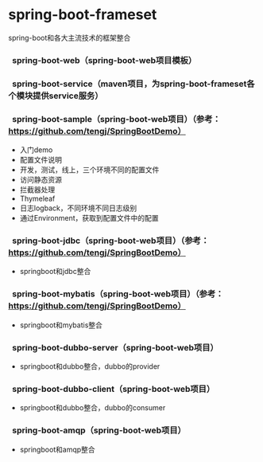 # spring-boot-frameset
spring-boot和各大主流技术的框架整合
###   spring-boot-web（spring-boot-web项目模板）

###   spring-boot-service（maven项目，为spring-boot-frameset各个模块提供service服务）

###   spring-boot-sample（spring-boot-web项目）（参考：https://github.com/tengj/SpringBootDemo）
 - 入门demo
 - 配置文件说明
 - 开发，测试，线上，三个环境不同的配置文件
 - 访问静态资源
 - 拦截器处理
 - Thymeleaf
 - 日志logback，不同环境不同日志级别
 - 通过Environment，获取到配置文件中的配置

###   spring-boot-jdbc（spring-boot-web项目）（参考：https://github.com/tengj/SpringBootDemo）
 - springboot和jdbc整合

###   spring-boot-mybatis（spring-boot-web项目）（参考：https://github.com/tengj/SpringBootDemo）
 - springboot和mybatis整合

###   spring-boot-dubbo-server（spring-boot-web项目）
 - springboot和dubbo整合，dubbo的provider

###   spring-boot-dubbo-client（spring-boot-web项目）
 - springboot和dubbo整合，dubbo的consumer

###   spring-boot-amqp（spring-boot-web项目）
 - springboot和amqp整合